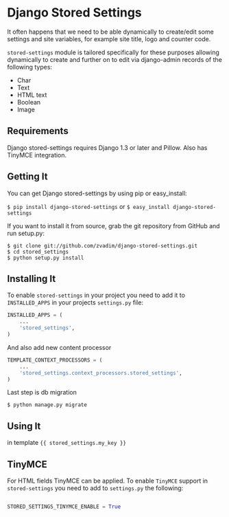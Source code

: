 Django Stored Settings
==================

It often happens that we need to be able dynamically to create/edit some settings and site variables, for example site title, logo and counter code.

`stored-settings` module is tailored specifically for these purposes allowing dynamically to create and further on to edit via django-admin records of the following types:

* Char
* Text
* HTML text
* Boolean
* Image



Requirements
------------

Django stored-settings requires Django 1.3 or later and Pillow. Also has TinyMCE integration.

Getting It
-----------
You can get Django stored-settings by using pip or easy_install:

`$ pip install django-stored-settings`
or
`$ easy_install django-stored-settings`

If you want to install it from source, grab the git repository from GitHub and run setup.py:

```
$ git clone git://github.com/zvadim/django-stored-settings.git
$ cd stored_settings
$ python setup.py install
```

Installing It
------------

To enable `stored-settings` in your project you need to add it to `INSTALLED_APPS` in your projects `settings.py` file:


```python
INSTALLED_APPS = (
    ...
    'stored_settings',
)
```

And also add new content processor

```python
TEMPLATE_CONTEXT_PROCESSORS = (
    ...
    'stored_settings.context_processors.stored_settings',
)
```

Last step is db migration

```
$ python manage.py migrate 
```

Using It
---------

in template  `{{ stored_settings.my_key }}`

TinyMCE
-------

For HTML fields TinyMCE can be applied. To enable `TinyMCE` support in `stored-settings` you need to add to `settings.py` the following:

```python

STORED_SETTINGS_TINYMCE_ENABLE = True

```

